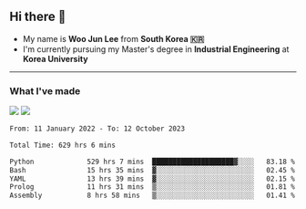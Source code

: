 ## Hi there 👋

- My name is **Woo Jun Lee** from **South Korea 🇰🇷**
- I'm currently pursuing my Master's degree in **Industrial Engineering** at **Korea University**

---

### What I've made

<a href="https://share.streamlit.io/tomtom1103/kuiai_hackathon_2022/main/JL_app.py"><img src="https://img.shields.io/badge/Journey Lee-161B22?style=for-the-badge&logo=streamlit&logoColor=FF4B4B"/></a> <a href="https://jeon-100.github.io/Dangzang/"><img src="https://img.shields.io/badge/당신을 위한 장학금, 당장!-161B22?style=for-the-badge&logo=react&logoColor=#61DAFB"/></a>

<!--START_SECTION:waka-->

```txt
From: 11 January 2022 - To: 12 October 2023

Total Time: 629 hrs 6 mins

Python             529 hrs 7 mins  ████████████████████▓░░░░   83.18 %
Bash               15 hrs 35 mins  ▓░░░░░░░░░░░░░░░░░░░░░░░░   02.45 %
YAML               13 hrs 39 mins  ▓░░░░░░░░░░░░░░░░░░░░░░░░   02.15 %
Prolog             11 hrs 31 mins  ▒░░░░░░░░░░░░░░░░░░░░░░░░   01.81 %
Assembly           8 hrs 58 mins   ▒░░░░░░░░░░░░░░░░░░░░░░░░   01.41 %
```

<!--END_SECTION:waka-->

